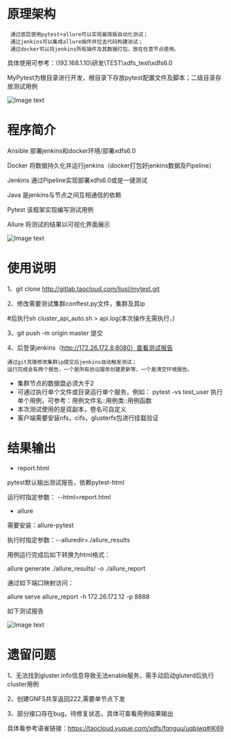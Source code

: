 # 原理架构
     通过底层使用pytest+allure可以实现最简版自动化测试；
     通过jenkins可以集成allure插件并拉去代码构建测试；
     通过docker可以将jenkins所有插件及其数据打包，放在任意节点使用。

 具体使用可参考：\\192.168.1.10\研发\TEST\xdfs_test\xdfs6.0

 MyPytest为根目录进行开发，根目录下存放pytest配置文件及脚本；二级目录存放测试用例

 ![Image text](http://192.168.1.11/liusl/image-storage/raw/master/xdfs6_api/%E6%96%B9%E6%A1%88%E7%AE%80%E4%BB%8B.jpg)

# 程序简介

Ansible 部署jenkins和docker环境/部署xdfs6.0

Docker 将数据持久化并运行jenkins（docker打包好jenkins数据及Pipeline）

Jenkins 通过Pipeline实现部署xdfs6.0或是一键测试

Java 是jenkins与节点之间互相通信的依赖

Pytest 该框架实现编写测试用例

Allure 将测试的结果以可视化界面展示

![Image text](http://192.168.1.11/liusl/image-storage/raw/master/xdfs6_api/%E7%A8%8B%E5%BA%8F%E7%AE%80%E4%BB%8B.jpg)

# 使用说明

1、git clone http://gitlab.taocloud.com/liusl/mytest.git

2、修改需要测试集群conftest.py文件，集群及其ip

#后执行sh cluster_api_auto.sh > api.log(本次操作无需执行，)

3、git push -m origin master 提交

4、后登录jenkins（http://172.26.172.8:8080）查看测试报告

    通过git克隆修改集群ip提交后jenkins自动触发测试；
    运行完成会有两个报告，一个是所有协议服务创建更新等，一个是清空环境报告。

- 集群节点的数据盘必须大于2
- 可通过执行单个文件或目录运行单个服务，例如： pytest -vs test_user
    执行单个用例，可参考：用例文件名::用例类::用例函数
- 本次测试使用的是双副本，卷名可自定义
- 客户端需要安装nfs，cifs，glusterfs包进行挂载验证

# 结果输出
- report.html

pytest默认输出测试报告，依赖pytest-html

运行时指定参数： --html=report.html

- allure

需要安装：allure-pytest

执行时指定参数：--alluredir=./allure_results

用例运行完成后如下转换为html格式：

allure generate ./allure_results/ -o ./allure_report

通过如下端口映射访问：

allure serve allure_report -h 172.26.172.12 -p 8888

如下测试报告

![Image text](http://192.168.1.11/liusl/image-storage/raw/master/xdfs6_api/allure_results.jpg)


# 遗留问题
1、无法找到gluster.info信息导致无法enable服务，需手动启动gluterd后执行cluster用例

2、创建GNFS共享返回222,需要单节点下发

3、部分接口存在bug，待修复状态，具体可查看用例结果输出

具体看参考语雀链接：https://taocloud.yuque.com/xdfs/fqnguu/uqbiwq#IK69
